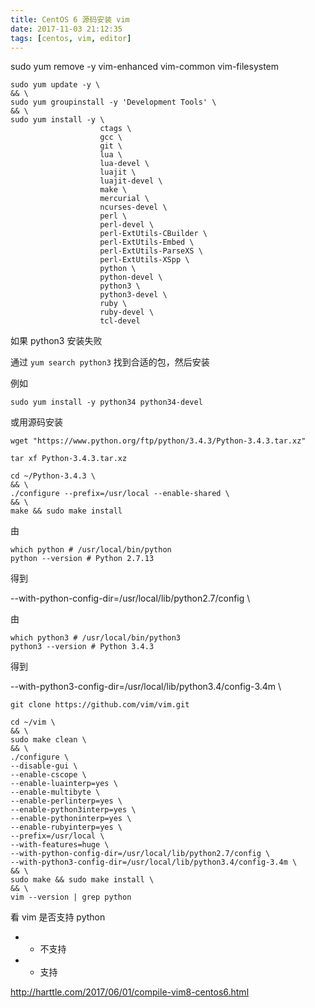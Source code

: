 ```yaml
---
title: CentOS 6 源码安装 vim
date: 2017-11-03 21:12:35
tags: [centos, vim, editor]
---
```


sudo yum remove -y vim-enhanced vim-common vim-filesystem

<!--more-->

```
sudo yum update -y \
&& \
sudo yum groupinstall -y 'Development Tools' \
&& \
sudo yum install -y \
                    ctags \
                    gcc \
                    git \
                    lua \
                    lua-devel \
                    luajit \
                    luajit-devel \
                    make \
                    mercurial \
                    ncurses-devel \
                    perl \
                    perl-devel \
                    perl-ExtUtils-CBuilder \
                    perl-ExtUtils-Embed \
                    perl-ExtUtils-ParseXS \
                    perl-ExtUtils-XSpp \
                    python \
                    python-devel \
                    python3 \
                    python3-devel \
                    ruby \
                    ruby-devel \
                    tcl-devel
```


如果 python3 安装失败

通过 `yum search python3` 找到合适的包，然后安装

例如

`sudo yum install -y python34 python34-devel`

或用源码安装

```
wget "https://www.python.org/ftp/python/3.4.3/Python-3.4.3.tar.xz"

tar xf Python-3.4.3.tar.xz

cd ~/Python-3.4.3 \
&& \
./configure --prefix=/usr/local --enable-shared \
&& \
make && sudo make install
```

由

```
which python # /usr/local/bin/python
python --version # Python 2.7.13
```

得到

--with-python-config-dir=/usr/local/lib/python2.7/config \

由

```
which python3 # /usr/local/bin/python3
python3 --version # Python 3.4.3
```

得到

--with-python3-config-dir=/usr/local/lib/python3.4/config-3.4m \



```
git clone https://github.com/vim/vim.git

cd ~/vim \
&& \
sudo make clean \
&& \
./configure \
--disable-gui \
--enable-cscope \
--enable-luainterp=yes \
--enable-multibyte \
--enable-perlinterp=yes \
--enable-python3interp=yes \
--enable-pythoninterp=yes \
--enable-rubyinterp=yes \
--prefix=/usr/local \
--with-features=huge \
--with-python-config-dir=/usr/local/lib/python2.7/config \
--with-python3-config-dir=/usr/local/lib/python3.4/config-3.4m \
&& \
sudo make && sudo make install \
&& \
vim --version | grep python
```


看 vim 是否支持 python

* - 不支持
* + 支持


<http://harttle.com/2017/06/01/compile-vim8-centos6.html>







